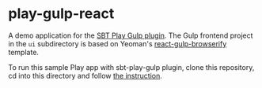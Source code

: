 # play-gulp-react

A demo application for the [SBT Play Gulp plugin](http://www.github.com/mmizutani/sbt-play-gulp).
The Gulp frontend project in the `ui` subdirectory is based on Yeoman's [react-gulp-browserify](https://github.com/randylien/generator-react-gulp-browserify) template.

To run this sample Play app with sbt-play-gulp plugin, clone this repository, cd into this directory and follow [the instruction](https://github.com/mmizutani/sbt-play-gulp#how-to-use-this-sbt-plugin).
